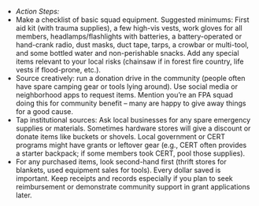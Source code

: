 - _Action Steps:_  
- Make a checklist of basic squad equipment. Suggested minimums: First aid kit (with trauma supplies), a few high-vis vests, work gloves for all members, headlamps/flashlights with batteries, a battery-operated or hand-crank radio, dust masks, duct tape, tarps, a crowbar or multi-tool, and some bottled water and non-perishable snacks. Add any special items relevant to your local risks (chainsaw if in forest fire country, life vests if flood-prone, etc.).  
- Source creatively: run a donation drive in the community (people often have spare camping gear or tools lying around). Use social media or neighborhood apps to request items. Mention you’re an FPA squad doing this for community benefit – many are happy to give away things for a good cause.  
- Tap institutional sources: Ask local businesses for any spare emergency supplies or materials. Sometimes hardware stores will give a discount or donate items like buckets or shovels. Local government or CERT programs might have grants or leftover gear (e.g., CERT often provides a starter backpack; if some members took CERT, pool those supplies).  
- For any purchased items, look second-hand first (thrift stores for blankets, used equipment sales for tools). Every dollar saved is important. Keep receipts and records especially if you plan to seek reimbursement or demonstrate community support in grant applications later.